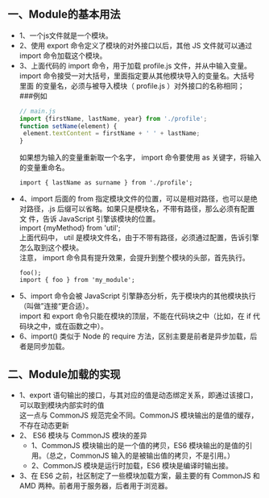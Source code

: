## 一、Module的基本用法
 - 1、一个js文件就是一个模块。  
 - 2、使用 export 命令定义了模块的对外接口以后，其他 JS 文件就可以通过 import 命令加载这个模块。  
 - 3、上面代码的 import 命令，用于加载 profile.js 文件，并从中输入变量。 import 命令接受一对大括号，里面指定要从其他模块导入的变量名。大括号里面
      的变量名，必须与被导入模块（ profile.js ）对外接口的名称相同；  
   ###例如
   ```javascript
   // main.js
   import {firstName, lastName, year} from './profile';
   function setName(element) {
    element.textContent = firstName + ' ' + lastName;
   }
   ```
   如果想为输入的变量重新取一个名字， import 命令要使用 as 关键字，将输入的变量重命名。
   ````
   import { lastName as surname } from './profile';   
  - 4、import 后面的 from 指定模块文件的位置，可以是相对路径，也可以是绝对路径，.js 后缀可以省略。如果只是模块名，不带有路径，那么必须有配置文
      件，告诉 JavaScript 引擎该模块的位置。  
      import {myMethod} from 'util';  
      上面代码中， util 是模块文件名，由于不带有路径，必须通过配置，告诉引擎怎么取到这个模块。  
      注意， import 命令具有提升效果，会提升到整个模块的头部，首先执行。  
      ```
      foo();
      import { foo } from 'my_module'; 
       ```
   - 5、import 命令会被 JavaScript 引擎静态分析，先于模块内的其他模块执行（叫做”连接“更合适）。  
   import 和 export 命令只能在模块的顶层，不能在代码块之中（比如，在 if 代码块之中，或在函数之中）。  
   - 6、import() 类似于 Node 的 require 方法，区别主要是前者是异步加载，后者是同步加载。  
   ##  二、Module加载的实现  
   - 1、export 语句输出的接口，与其对应的值是动态绑定关系，即通过该接口，可以取到模块内部实时的值  
       这一点与 CommonJS 规范完全不同。CommonJS 模块输出的是值的缓存，不存在动态更新  
   - 2、 ES6 模块与 CommonJS 模块的差异  
      - 1、CommonJS 模块输出的是一个值的拷贝，ES6 模块输出的是值的引用。（总之，CommonJS 输入的是被输出值的拷贝，不是引用。）  
      - 2、CommonJS 模块是运行时加载，ES6 模块是编译时输出接。  
   - 3、在 ES6 之前，社区制定了一些模块加载方案，最主要的有 CommonJS 和 AMD 两种。前者用于服务器，后者用于浏览器。